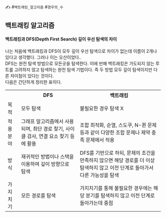 ✍ #`백트래킹_알고리즘` #`경우의_수`
## 백트래킹 알고리즘
#### 백트래킹과 DFS(Depth First Search) 깊이 우선 탐색의 차이
나는 처음에 백트래킹과 DFS이 모두 깊이 우선 탐색으로 차이가 없는데 이름이 2개나 있다고 생각했다. 그러나 이는 오산이었다..<br>
DFS는 완전 탐색 방법으로 모든곳을 탐색한다. 이에 반해 백트래킹은 가도되지 않는 루트를 고려하지 않고 탐색하는 완전 탐색 기법이다. 즉 두 방법 모두 깊이 탐색이지만 다른 차이점이 있다는 것이다. <br>
다음은 간단하게 정리한 표이다. <br>

<table>
  <th></th><th>DFS</th><th>백트래킹</th>
  <tr>
    <td>목적</td>
    <td>모두 탐색</td>
    <td>불필요한 경우 탐색 X</td>
  </tr>
  <tr>
    <td>적용 분야</td>
    <td>그래프 알고리즘에서 사용되며, 최단 경로 찾기, 사이클 검사, 연결 요소 찾기 등에 활용</td>
    <td>조합 최적화, 순열, 스도쿠, N-퀸 문제 등과 같이 다양한 조합 문제나 제약 충족 문제에서 적용</td>
  </tr>
  <tr>
    <td>방식</td>
    <td>재귀적인 방법이나 스택을 이용하여 깊이 방향으로 탐색</td>
    <td> DFS를 기반으로 하되, 문제의 조건을 만족하지 않으면 해당 경로를 더 이상 탐색하지 않고 이전 단계로 돌아가서 다른 가능성을 탐색</td>
  </tr>
  <tr>
    <td>가지치기</td>
    <td>모든 경로를 탐색</td>
    <td>가지치기를 통해 불필요한 경우에는 해당 분기를 탐색하지 않고 이전 단계로 돌아가는데 중점</td>
  </tr>
</table>

